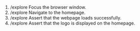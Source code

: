 1. /explore Focus the browser window.
2. /explore Navigate to the homepage.
3. /explore Assert that the webpage loads successfully.
4. /explore Assert that the logo is displayed on the homepage.